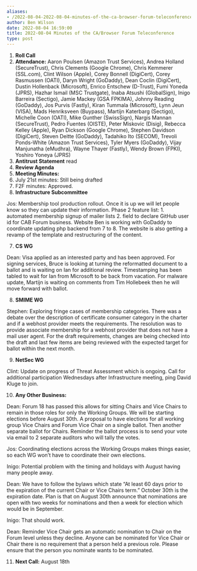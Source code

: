 ```yaml
---
aliases:
- /2022-08-04-2022-08-04-minutes-of-the-ca-browser-forum-teleconference/
author: Ben Wilson
date: 2022-08-04 16:59:00
title: 2022-08-04 Minutes of the CA/Browser Forum Teleconference
type: post
---
```


1. **Roll Call**
1. **Attendance:** Aaron Poulsen (Amazon Trust Services), Andrea Holland (SecureTrust), Chris Clements (Google Chrome), Chris Kemmerer (SSL.com), Clint Wilson (Apple), Corey Bonnell (DigiCert), Corey Rasmussen (OATI), Daryn Wright (GoDaddy), Dean Coclin (DigiCert), Dustin Hollenback (Microsoft), Enrico Entschew (D-Trust), Fumi Yoneda (JPRS), Hazhar Ismail (MSC Trustgate), Inaba Atsushi (GlobalSign), Inigo Barreira (Sectigo), Jamie Mackey (GSA FPKIMA), Johnny Reading (GoDaddy), Jos Purvis (Fastly), Kiran Tummala (Microsoft), Lynn Jeun (VISA), Mads Henriksveen (Buypass), Martijn Katerbarg (Sectigo), Michelle Coon (OATI), Mike Gunther (SwissSign), Nargis Mannan (SecureTrust), Pedro Fuentes (OISTE), Peter Miskovic (Disig), Rebecca Kelley (Apple), Ryan Dickson (Google Chrome), Stephen Davidson (DigiCert), Steven Deitte (GoDaddy), Tadahiko Ito (SECOM), Trevoli Ponds-White (Amazon Trust Services), Tyler Myers (GoDaddy), Vijay Manjunatha (eMudhra), Wayne Thayer (Fastly), Wendy Brown (FPKI), Yoshiro Yoneya (JPRS)
1. **Antitrust Statement** read
1. **Review Agenda**
1. **Meeting Minutes:**
1. July 21st minutes: Still being drafted
1. F2F minutes: Approved.
1. **Infrastructure Subcommittee**

Jos: Membership tool production rollout. Once it is up we will let people know so they can update their information. Phase 2 feature list: 1. automated membership signup of mailer lists 2. field to declare GitHub user id for CAB Forum business. Website Ben is working with GoDaddy to coordinate updating php backend from 7 to 8. The website is also getting a revamp of the template and restructuring of the content.

7. **CS WG**

Dean: Visa applied as an interested party and has been approved. For signing services, Bruce is looking at turning the reformatted document to a ballot and is waiting on Ian for additional review. Timestamping has been tabled to wait for Ian from Microsoft to be back from vacation. For malware update, Martijn is waiting on comments from Tim Hollebeek then he will move forward with ballot.

8. **SMIME WG**

Stephen: Exploring fringe cases of membership categories. There was a debate over the description of certificate consumer category in the charter and if a webhost provider meets the requirements. The resolution was to provide associate membership for a webhost provider that does not have a mail user agent. For the draft requirements, changes are being checked into the draft and last few items are being reviewed with the expected target for ballot within the next month.

9. **NetSec WG**

Clint: Update on progress of Threat Assessment which is ongoing. Call for additional participation Wednesdays after Infrastructure meeting, ping David Kluge to join.

10. **Any Other Business:**

Dean: Forum 18 has passed this allows for sitting Chairs and Vice Chairs to remain in those roles for only the Working Groups. We will be starting elections before August 30th. A proposal to have elections for all working group Vice Chairs and Forum Vice Chair on a single ballot. Then another separate ballot for Chairs. Reminder the ballot process is to send your vote via email to 2 separate auditors who will tally the votes.

Jos: Coordinating elections across the Working Groups makes things easier, so each WG won’t have to coordinate their own elections.

Inigo: Potential problem with the timing and holidays with August having many people away.

Dean: We have to follow the bylaws which state “At least 60 days prior to the expiration of the current Chair or Vice Chairs term.” October 30th is the expiration date. Plan is that on August 30th announce that nominations are open with two weeks for nominations and then a week for election which would be in September.

Inigo: That should work.

Dean: Reminder Vice Chair gets an automatic nomination to Chair on the Forum level unless they decline. Anyone can be nominated for Vice Chair or Chair there is no requirement that a person held a previous role. Please ensure that the person you nominate wants to be nominated.

11. **Next Call:** August 18th